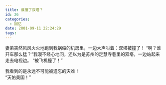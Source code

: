 ```yaml
---
title: 谁撞了双塔？
id: 26
categories:
  - 回忆
date: 2001-09-11 22:24:29
tags:
---
```


妻弟突然风风火火地跑到我蜗缩的机房里，一边大声叫着：双塔被撞了！ 
&ldquo;啊？谁开车那么猛？&rdquo;我漫不经心地问，还以为是苏州的定慧寺巷里的双塔，一边站起来走去电视边。
&ldquo;被飞机撞了！&rdquo;

<div>我看到的是永远不可能被遗忘的灾难！</div>
<div>&ldquo;天佑美国！&rdquo;</div>